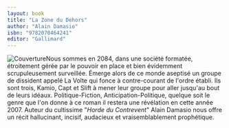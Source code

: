 ```yaml
---
layout: book
title: "La Zone du Dehors"
author: "Alain Damasio"
isbn: "9782070464241"
editor: "Gallimard"
---
```

![Couverture](/img/9782070464241.jpg)Nous sommes en 2084, dans une société formatée, étroitement gérée par le pouvoir en place et bien évidemment scrupuleusement surveillée. Émerge alors de ce monde aseptisé un groupe de dissident appelé La Volte qui fonce à contre-courant de l'ordre établi. Ils sont trois, Kamio, Capt et Slift à mener leur groupe pour aller jusqu'au bout de leurs idéaux.
Politique-Fiction, Anticipation-Politique, quelque soit le genre que l'on donne à ce roman il restera une révélation en cette année 2007.
Auteur du cultissime "_Horde du Contrevent_" Alain Damasio nous offre un récit hallucinant, incisif, audacieux et vraisemblablement prophétique.